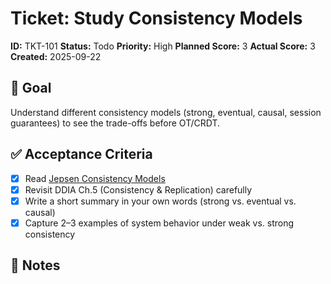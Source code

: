 # Ticket: Study Consistency Models

**ID:** TKT-101
**Status:** Todo
**Priority:** High
**Planned Score:** 3
**Actual Score:** 3
**Created:** 2025-09-22

## 🎯 Goal

Understand different consistency models (strong, eventual, causal, session guarantees) to see the trade-offs before OT/CRDT.

## ✅ Acceptance Criteria

* [X] Read [Jepsen Consistency Models](https://jepsen.io/consistency)
* [X] Revisit DDIA Ch.5 (Consistency & Replication) carefully
* [X] Write a short summary in your own words (strong vs. eventual vs. causal)
* [X] Capture 2–3 examples of system behavior under weak vs. strong consistency

## 📝 Notes